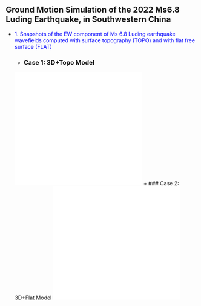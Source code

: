 ## Ground Motion Simulation of the 2022 Ms6.8 Luding Earthquake, in Southwestern China

 + <font color=blue siez=5>1. Snapshots of the EW component of Ms 6.8 Luding earthquake wavefields computed with surface topography (TOPO) and with flat free surface (FLAT)</font>

   + ### Case 1: 3D+Topo Model
    <iframe src="//player.bilibili.com/player.html?aid=873028275&bvid=BV1zN4y1X7BK&cid=1255775927&page=1&high_quality=1" allowfullscreen="allowfullscreen" width="70%" height="300" scrolling="no" frameborder="0" sandbox="allow-top-navigation allow-same-origin allow-forms allow-scripts"> </iframe>
   + ### Case 2: 3D+Flat Model
    <iframe src="//player.bilibili.com/player.html?aid=318097476&bvid=BV1mP411h72N&cid=1255843934&page=1&high_quality=2" allowfullscreen="allowfullscreen" width="70%" height="300" scrolling="no" frameborder="0" sandbox="allow-top-navigation allow-same-origin allow-forms allow-scripts"> </iframe>


